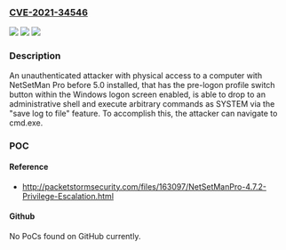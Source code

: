 ### [CVE-2021-34546](https://cve.mitre.org/cgi-bin/cvename.cgi?name=CVE-2021-34546)
![](https://img.shields.io/static/v1?label=Product&message=n%2Fa&color=blue)
![](https://img.shields.io/static/v1?label=Version&message=n%2Fa&color=blue)
![](https://img.shields.io/static/v1?label=Vulnerability&message=n%2Fa&color=brighgreen)

### Description

An unauthenticated attacker with physical access to a computer with NetSetMan Pro before 5.0 installed, that has the pre-logon profile switch button within the Windows logon screen enabled, is able to drop to an administrative shell and execute arbitrary commands as SYSTEM via the "save log to file" feature. To accomplish this, the attacker can navigate to cmd.exe.

### POC

#### Reference
- http://packetstormsecurity.com/files/163097/NetSetManPro-4.7.2-Privilege-Escalation.html

#### Github
No PoCs found on GitHub currently.


